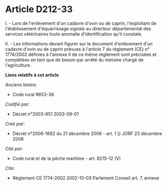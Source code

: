 # Article D212-33

I. - Lors de l'enlèvement d'un cadavre d'ovin ou de caprin, l'exploitant de l'établissement d'équarrissage signale au
directeur départemental des services vétérinaires toute anomalie d'identification qu'il constate.

II. - Les informations devant figurer sur le document d'enlèvement d'un cadavre d'ovin ou de caprin prévues à l'article 7 du
règlement (CE) n° 1774/2002 définies à l'annexe II de ce même règlement sont précisées et complétées en tant que de besoin
par arrêté du ministre chargé de l'agriculture.

**Liens relatifs à cet article**

_Anciens textes_:

  - Code rural R653-38

_Codifié par_:

  - Décret n°2003-851 2003-09-01

_Créé par_:

  - Décret n°2006-1662 du 21 décembre 2006 - art. 1 () JORF 23 décembre 2006

_Cité par_:

  - Code rural et de la pêche maritime - art. R215-12 (V)

_Cite_:

  - Règlement CE 1774-2002 2002-10-03 Parlement Conseil art. 7, annexe
